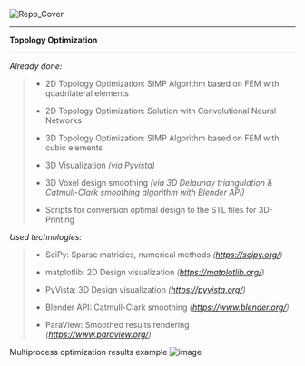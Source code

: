 ![Repo_Cover](https://github.com/MihailTsybakov/TopologyOptimization/assets/62279777/6bbfbb43-3e34-425f-84ac-4b7f2f0cb92e)
<hr>
<b>Topology Optimization</b>
<hr>
<i>Already done:</i>

> - 2D Topology Optimization: SIMP Algorithm based on FEM with quadrilateral elements
>   
> - 2D Topology Optimization: Solution with Convolutional Neural Networks 
>
> - 3D Topology Optimization: SIMP Algorithm based on FEM with cubic elements
>
> - 3D Visualization <i>(via Pyvista)</i>
>
> - 3D Voxel design smoothing <i>(via 3D Delaunay triangulation & Catmull-Clark smoothing algorithm with Blender API)</i>
>
> - Scripts for conversion optimal design to the STL files for 3D-Printing

<i>Used technologies:</i>

> - SciPy: Sparse matricies, numerical methods <i>(https://scipy.org/)</i>
>
> - matplotlib: 2D Design visualization <i>(https://matplotlib.org/)</i>
>
> - PyVista: 3D Design visualization <i>(https://pyvista.org/)</i>
>
> - Blender API: Catmull-Clark smoothing <i>(https://www.blender.org/)</i>
>
> - ParaView: Smoothed results rendering <i>(https://www.paraview.org/)</i>

Multiprocess optimization results example
![image](https://github.com/MihailTsybakov/TopologyOptimization/assets/62279777/6d3487c3-984b-48be-b95a-7472dd0daa7d)

